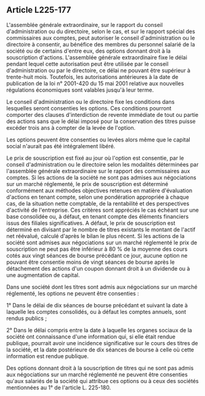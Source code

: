 Article L225-177
----
L'assemblée générale extraordinaire, sur le rapport du conseil d'administration
ou du directoire, selon le cas, et sur le rapport spécial des commissaires aux
comptes, peut autoriser le conseil d'administration ou le directoire à
consentir, au bénéfice des membres du personnel salarié de la société ou de
certains d'entre eux, des options donnant droit à la souscription d'actions.
L'assemblée générale extraordinaire fixe le délai pendant lequel cette
autorisation peut être utilisée par le conseil d'administration ou par le
directoire, ce délai ne pouvant être supérieur à trente-huit mois. Toutefois,
les autorisations antérieures à la date de publication de la loi n° 2001-420 du
15 mai 2001 relative aux nouvelles régulations économiques sont valables jusqu'à
leur terme.

Le conseil d'administration ou le directoire fixe les conditions dans lesquelles
seront consenties les options. Ces conditions pourront comporter des clauses
d'interdiction de revente immédiate de tout ou partie des actions sans que le
délai imposé pour la conservation des titres puisse excéder trois ans à compter
de la levée de l'option.

Les options peuvent être consenties ou levées alors même que le capital social
n'aurait pas été intégralement libéré.

Le prix de souscription est fixé au jour où l'option est consentie, par le
conseil d'administration ou le directoire selon les modalités déterminées par
l'assemblée générale extraordinaire sur le rapport des commissaires aux comptes.
Si les actions de la société ne sont pas admises aux négociations sur un marché
réglementé, le prix de souscription est déterminé conformément aux méthodes
objectives retenues en matière d'évaluation d'actions en tenant compte, selon
une pondération appropriée à chaque cas, de la situation nette comptable, de la
rentabilité et des perspectives d'activité de l'entreprise. Ces critères sont
appréciés le cas échéant sur une base consolidée ou, à défaut, en tenant compte
des éléments financiers issus des filiales significatives. A défaut, le prix de
souscription est déterminé en divisant par le nombre de titres existants le
montant de l'actif net réévalué, calculé d'après le bilan le plus récent. Si les
actions de la société sont admises aux négociations sur un marché réglementé le
prix de souscription ne peut pas être inférieur à 80 % de la moyenne des cours
cotés aux vingt séances de bourse précédant ce jour, aucune option ne pouvant
être consentie moins de vingt séances de bourse après le détachement des actions
d'un coupon donnant droit à un dividende ou à une augmentation de capital.

Dans une société dont les titres sont admis aux négociations sur un marché
réglementé, les options ne peuvent être consenties :

1° Dans le délai de dix séances de bourse précédant et suivant la date à
laquelle les comptes consolidés, ou à défaut les comptes annuels, sont rendus
publics ;

2° Dans le délai compris entre la date à laquelle les organes sociaux de la
société ont connaissance d'une information qui, si elle était rendue publique,
pourrait avoir une incidence significative sur le cours des titres de la
société, et la date postérieure de dix séances de bourse à celle où cette
information est rendue publique.

Des options donnant droit à la souscription de titres qui ne sont pas admis aux
négociations sur un marché réglementé ne peuvent être consenties qu'aux salariés
de la société qui attribue ces options ou à ceux des sociétés mentionnées au 1°
de l'article L. 225-180.
